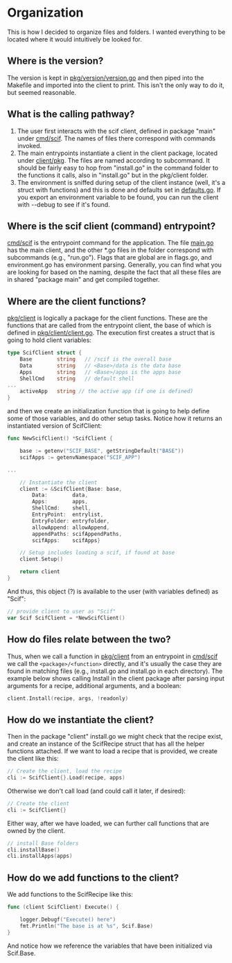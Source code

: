 # Organization

This is how I decided to organize files and folders. I wanted everything to be located
where it would intuitively be looked for.

## Where is the version?

The version is kept in [pkg/version/version.go](pkg/version/version.go) and then piped into the Makefile and 
imported into the client to print. This isn't the only way to do it, but seemed reasonable.


## What is the calling pathway?

 1. The user first interacts with the scif client, defined in package "main" under [cmd/scif](../cmd/scif). The names of files there correspond with commands invoked.
 2. The main entrypoints instantiate a client in the client package, located under [client/pkg](../client/pkg). The files are named according to subcommand. It should be fairly easy to hop from "install.go" in the command folder to the functions it calls, also in "install.go" but in the pkg/client folder.
 3. The environment is sniffed during setup of the client instance (well, it's a struct with functions) and this is done and defaults set in [defaults.go](../pkg/client/defaults.go). If you export an environment variable to be found, you can run the client with --debug to see if it's found.

## Where is the scif client (command) entrypoint?

[cmd/scif](../cmd/scif) is the entrypoint command for the application. The file [main.go](../cmd/scif/main.go) has the main client, and the other *.go files in the folder correspond with subcommands (e.g., "run.go"). Flags that are global are in flags.go, and environment.go has environment parsing. Generally, you can find what you are looking for based on the naming, despite the fact that all these files are in shared "package main" and get compiled together.

## Where are the client functions?

[pkg/client](pkg/client) is logically a package for the client functions. These are the functions that are called from the entrypoint client, the base of which is defined in [pkg/client/client.go](pkg/client/client.go). The execution first creates a struct that is going to hold client variables:

```go
type ScifClient struct {
	Base        string   // /scif is the overall base
	Data        string   // <Base>/data is the data base
	Apps        string   // <Base>/apps is the apps base
	ShellCmd    string   // default shell
...
	activeApp   string // the active app (if one is defined)
}
```

and then we create an initialization function that is going to help define some of those variables, and
do other setup tasks. Notice how it returns an instantiated version of ScifClient:

```go
func NewScifClient() *ScifClient {

	base := getenv("SCIF_BASE", getStringDefault("BASE"))
	scifApps := getenvNamespace("SCIF_APP")

...

	// Instantiate the client
	client := &ScifClient{Base: base,
		Data:        data,
		Apps:        apps,
		ShellCmd:    shell,
		EntryPoint:  entrylist,
		EntryFolder: entryfolder,
		allowAppend: allowAppend,
		appendPaths: scifAppendPaths,
		scifApps:    scifApps}

	// Setup includes loading a scif, if found at base
	client.Setup()

	return client
}
```


And thus, this object (?) is available to the user (with variables defined) as "Scif":

```go
// provide client to user as "Scif"
var Scif ScifClient = *NewScifClient()
```

## How do files relate between the two?

Thus, when we call a function in [pkg/client](pkg/client) from an entrypoint in [cmd/scif](cmd/scif)
we call the `<package>/<function>` directly, and it's usually the case they are found in matching files (e.g., install.go
and install.go in each directory). The example below shows calling Install in the client package after 
parsing input arguments for a recipe, additional arguments, and a boolean:

```go
client.Install(recipe, args, !readonly)
```

## How do we instantiate the client?

Then in the package "client" install.go we might check that the recipe exist, and create an instance of the 
ScifRecipe struct that has all the helper functions attached. If we want to load a recipe that is provided, 
we create the client like this:

```go
// Create the client, load the recipe
cli := ScifClient{}.Load(recipe, apps)
```

Otherwise we don't call load (and could call it later, if desired):

```go
// Create the client
cli := ScifClient{}
```

Either way, after we have loaded, we can further call functions that are owned by the client.

```go
// install Base folders
cli.installBase()
cli.installApps(apps)
```

## How do we add functions to the client?

We add functions to the ScifRecipe like this:

```go
func (client ScifClient) Execute() {

	logger.Debugf("Execute() here")
	fmt.Println("The base is at %s", Scif.Base)
}
```

And notice how we reference the variables that have been initialized via Scif.Base.
